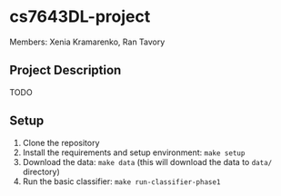 # cs7643DL-project

Members: Xenia Kramarenko, Ran Tavory

## Project Description
TODO

## Setup
1. Clone the repository
2. Install the requirements and setup environment: `make setup`
3. Download the data: `make data` (this will download the data to `data/` directory)
4. Run the basic classifier: `make run-classifier-phase1`

